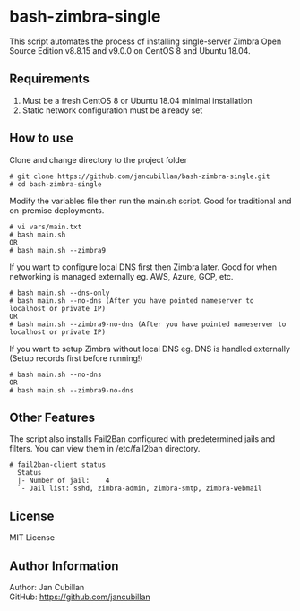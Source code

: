 bash-zimbra-single
==================

This script automates the process of installing single-server Zimbra Open Source Edition v8.8.15 and v9.0.0 on CentOS 8 and Ubuntu 18.04.

Requirements
------------

1) Must be a fresh CentOS 8 or Ubuntu 18.04 minimal installation
2) Static network configuration must be already set

How to use
----------

Clone and change directory to the project folder

    # git clone https://github.com/jancubillan/bash-zimbra-single.git
    # cd bash-zimbra-single

Modify the variables file then run the main.sh script. Good for traditional and on-premise deployments.

    # vi vars/main.txt
    # bash main.sh
    OR
    # bash main.sh --zimbra9

If you want to configure local DNS first then Zimbra later. Good for when networking is managed externally eg. AWS, Azure, GCP, etc.

    # bash main.sh --dns-only
    # bash main.sh --no-dns (After you have pointed nameserver to localhost or private IP)
    OR
    # bash main.sh --zimbra9-no-dns (After you have pointed nameserver to localhost or private IP)

If you want to setup Zimbra without local DNS eg. DNS is handled externally (Setup records first before running!)

    # bash main.sh --no-dns
    OR
    # bash main.sh --zimbra9-no-dns

Other Features
--------------

The script also installs Fail2Ban configured with predetermined jails and filters. You can view them in /etc/fail2ban directory.

    # fail2ban-client status
      Status
      |- Number of jail:	4
      `- Jail list:	sshd, zimbra-admin, zimbra-smtp, zimbra-webmail

License
-------

MIT License

Author Information
------------------

Author: Jan Cubillan<br/>
GitHub: https://github.com/jancubillan<br/>
